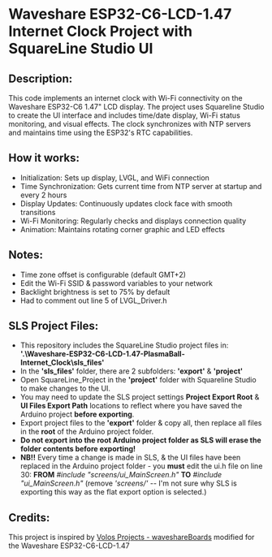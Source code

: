 # Waveshare ESP32-C6-LCD-1.47 Internet Clock Project with SquareLine Studio UI

## Description:
This code implements an internet clock with Wi-Fi connectivity on the Waveshare ESP32-C6 1.47" LCD display. The project uses Squareline Studio to create the UI interface and includes time/date display, Wi-Fi status monitoring, and visual effects. The clock synchronizes with NTP servers and maintains time using the ESP32's RTC capabilities.

## How it works:
- Initialization: Sets up display, LVGL, and WiFi connection
- Time Synchronization: Gets current time from NTP server at startup and every 2 hours
- Display Updates: Continuously updates clock face with smooth transitions
- Wi-Fi Monitoring: Regularly checks and displays connection quality
- Animation: Maintains rotating corner graphic and LED effects

## Notes:
- Time zone offset is configurable (default GMT+2)
- Edit the Wi-Fi SSID & password variables to your network
- Backlight brightness is set to 75% by default
- Had to comment out line 5 of LVGL_Driver.h

## SLS Project Files:
- This repository includes the SquareLine Studio project files in: **'.\Waveshare-ESP32-C6-LCD-1.47-PlasmaBall-Internet_Clock\sls_files'**
- In the **'sls_files'** folder, there are 2 subfolders: **'export'** & **'project'**
- Open SquareLine_Project in the **'project'** folder with Squareline Studio to make changes to the UI.
- You may need to update the SLS project settings **Project Export Root** & **UI Files Export Path** locations to reflect where you have saved the Arduino project **before exporting**.
- Export project files to the **'export'** folder & copy all, then replace all files in the **root** of the Arduino project folder.
- **Do not export into the root Arduino project folder as SLS will erase the folder contents before exporting!**
- **NB!!** Every time a change is made in SLS, & the UI files have been replaced in the Arduino project folder - you **must** edit the ui.h file on line 30: **FROM** *#include "screens/ui_MainScreen.h"* **TO** *#include "ui_MainScreen.h"* (remove *'screens/'* -- I'm not sure why SLS is exporting this way as the flat export option is selected.)

## Credits:
This project is inspired by [Volos Projects - waveshareBoards](https://github.com/VolosR/waveshareBoards) modified for the Waveshare ESP32-C6-LCD-1.47
